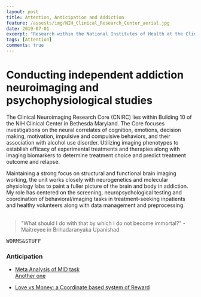 ```yaml
---
layout: post
title: Attention, Anticipation and Addiction
feature: /assests/img/NIH_Clinical_Research_Center_aerial.jpg
date: 2019-07-01
excerpt: "Research within the National Institutes of Health at the Clinical Neuroimaging Imaging Core"
tags: [Attention]
comments: true
---
```


# Conducting independent addiction neuroimaging and psychophysiological studies

The Clinical Neuroimaging Research Core (CNIRC) lies within Building 10 of the NIH Clinical Center in Bethesda Maryland. The Core focuses investigations on the neural correlates of cognition, emotions, decision making, motivation, impulsive and compulsive behaviors, and their association with alcohol use disorder. Utilizing imaging phenotypes to establish efficacy of experimental treatments and therapies along with imaging biomarkers to determine treatment choice and predict treatment outcome and relapse.

Maintaining a strong focus on structural and functional brain imaging working, the unit works closely with neurogenetics and molecular physiology labs to paint a fuller picture of the brain and body in addiction.  My role has centered on the screening, neuropsychological testing and coordination of behavioral/imaging tasks in treatment-seeking inpatients and healthy volunteers along with data management and preprocessing.
<br/>
<br/>



> "What should I do with that by which I do not become immortal?" -Maitreyee in Brihadaranyaka Upanishad




<kbd>W</kbd><kbd>O</kbd><kbd>R</kbd><kbd>M</kbd><kbd>S</kbd><kbd>&</kbd><kbd>S</kbd><kbd>T</kbd><kbd>U</kbd><kbd>F</kbd><kbd>F</kbd>

    
   
### Anticipation 
   * [Meta Analysis of MID task](https://www.ncbi.nlm.nih.gov/pubmed/30255220) <br/>
       [Another one](https://www.ncbi.nlm.nih.gov/pubmed/29696725)  <br/>
 

   * [Love vs Money: a Coordinate based system of Reward](https://www.ncbi.nlm.nih.gov/pubmed/30807783)
       
 
 <br/>


        


